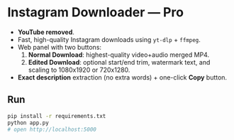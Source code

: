 # Instagram Downloader — Pro

- **YouTube removed**.
- Fast, high-quality Instagram downloads using `yt-dlp` + `ffmpeg`.
- Web panel with two buttons:
  1) **Normal Download**: highest-quality video+audio merged MP4.
  2) **Edited Download**: optional start/end trim, watermark text, and scaling to 1080x1920 or 720x1280.
- **Exact description** extraction (no extra words) + one-click **Copy** button.

## Run

```bash
pip install -r requirements.txt
python app.py
# open http://localhost:5000

